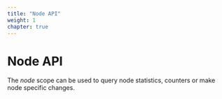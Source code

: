 ```yaml
---
title: "Node API"
weight: 1
chapter: true
---
```


# Node API

The *node* scope can be used to query node statistics, counters or make
node specific changes.
